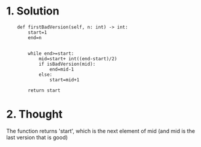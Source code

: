 
#  1. Solution
```
    def firstBadVersion(self, n: int) -> int:
        start=1
        end=n

        
        while end>=start:     
            mid=start+ int((end-start)/2) 
            if isBadVersion(mid):
                end=mid-1
            else:
                start=mid+1
               
        return start
```


#  2. Thought


The function returns 'start', which is the next element of mid (and mid is the last version that is good)

